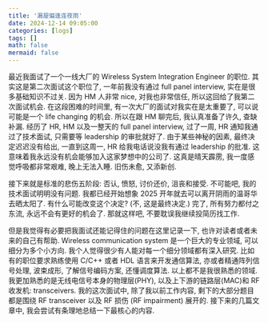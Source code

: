 ```yaml
---
title: '漏屋偏逢连夜雨'
date: 2024-12-14 09:05:00
categories: [logs]
tags: []
math: false
mermaid: false
---
```

最近我面试了一个一线大厂的 Wireless System Integration Engineer 的职位. 
其实这是第二次面试这个职位了, 一年前我没有通过 full panel interview, 实在是很多基础知识不过关.
因为 HM 人非常 nice, 对我也非常信任, 所以这回给了我第二次面试机会. 
在这段困难的时间里, 有一次大厂的面试对我实在是太重要了, 可以说可能是一个 life changing 的机会. 
所以在跟 HM 聊完后, 我认真准备了许久, 查缺补漏. 
经历了 HR, HM 以及一整天的 full panel interview, 过了一周, HR 通知我通过了技术面试, 只需要等 leadership 的审批就好了.
由于某些神秘的因素, 最终决定迟迟没有给出, 一直到这周一, HR 给我电话说没我有通过 leadership 的批准.
这意味着我永远没有机会能够加入这家梦想中的公司了.
这真是晴天霹雳, 我一度感觉呼吸都非常艰难, 晚上无法入睡. 
旧伤未愈, 又添新创.

接下来就是标准的悲伤五阶段: 否认, 愤怒, 讨价还价, 沮丧和接受. 不可能吧, 我的技术面试明明没有问题. 我都已经开始想象 2025 开年就去可以离开阴雨的温哥华去晒太阳了. 有什么可能改变这个决定? (不, 这是最终决定.) 完了, 所有努力都付之东流, 永远不会有更好的机会了. 
那就这样吧, 不要耽误我继续投简历找工作.

但是我觉得有必要把我面试还能记得住的问题在这里记录一下, 也许对读者或者未来的自己有帮助.
Wireless communication system 是一个巨大的专业领域, 可以细分为多个小方向.
我个人觉得很少有人能对每一个细分领域都有深入研究.
比如有的职位要求熟练使用 C/C++ 或者 HDL 语言来开发通信算法, 亦或者精通阵列信号处理, 波束成形, 了解信号编码方案, 还懂调度算法. 
以上都不是我很熟悉的领域.
我更加熟悉的是无线电信号本身的物理层(PHY), 以及上下游的链路层(MAC)和 RF 收发机: transceivers.
我的这次面试中, 除了我以前工作内容, 剩下的大部分题目都是围绕 RF transceiver 以及 RF 损伤 (RF impairment) 展开的. 
接下来的几篇文章中, 我会尝试有条理地总结一下最核心的内容.

